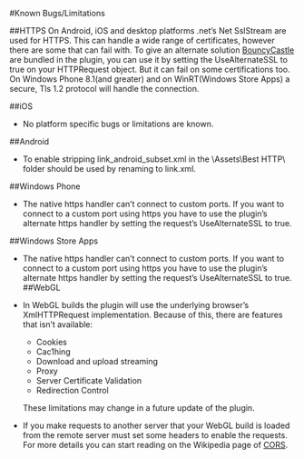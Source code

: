 #Known Bugs/Limitations

##HTTPS
On Android, iOS and desktop platforms .net’s Net SslStream are used for HTTPS. This can handle a wide range of certificates, however there are some that can fail with.
To give an alternate solution [BouncyCastle](https://github.com/bcgit/bc-csharp) are bundled in the plugin, you can use it by setting the UseAlternateSSL to true on your HTTPRequest object. But it can fail on some certifications too.
On Windows Phone 8.1(and greater) and on WinRT(Windows Store Apps) a secure, Tls 1.2 protocol will handle the connection.

##iOS

- No platform specific bugs or limitations are known.

##Android

- To enable stripping link_android_subset.xml in the \Assets\Best HTTP\ folder should be used by renaming to link.xml.

##Windows Phone

- The native https handler can’t connect to custom ports. If you want to connect to a custom port using https you have to use the plugin’s alternate https handler by setting the request’s UseAlternateSSL to true.

##Windows Store Apps

- The native https handler can’t connect to custom ports. If you want to connect to a custom port using https you have to use the plugin’s alternate https handler by setting the request’s UseAlternateSSL to true.
##WebGL

- In WebGL builds the plugin will use the underlying browser’s XmlHTTPRequest implementation. Because of this, there are features that isn’t available:
	
	- Cookies
	- Cac1hing
	- Download and upload streaming
	- Proxy
	- Server Certificate Validation
	- Redirection Control

	These limitations may change in a future update of the plugin.

- If you make requests to another server that your WebGL build is loaded from the remote server must set some headers to enable the requests. For more details you can start reading on the Wikipedia page of [CORS](https://en.wikipedia.org/wiki/Cross-origin_resource_sharing).
